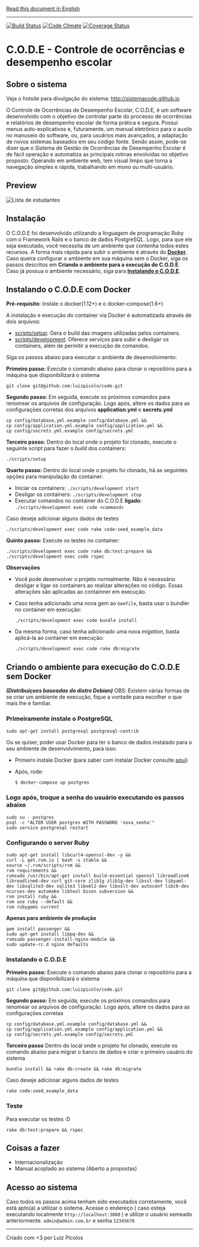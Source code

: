 [Read this document in English](https://github.com/sistemacode/code/blob/master/README_EN.md)

---

[![Build Status](https://travis-ci.org/sistemacode/code.svg?branch=FixedSpecs)](https://travis-ci.org/sistemacode/code)
[![Code Climate](https://codeclimate.com/github/sistemacode/code/badges/gpa.svg)](https://codeclimate.com/github/sistemacode/code)
[![Coverage Status](https://coveralls.io/repos/github/sistemacode/code/badge.svg?branch=master)](https://coveralls.io/github/sistemacode/code?branch=master)

# C.O.D.E - Controle de ocorrências e desempenho escolar

## Sobre o sistema

Veja o hotsite para divulgação do sistema: http://sistemacode.github.io

O Controle de Ocorrências de Desempenho Escolar, C.O.D.E, é um software desenvolvido com o objetivo de controlar parte do processo de ocorrências e relatórios de desempenho escolar de forma prática e segura. Possui menus auto-explicativos e, futuramente, um manual eletrônico para o auxilo no manuseio do software, ou, para usuários mais avançados, a adaptação de novos sistemas baseados em seu código fonte.
Sendo assim, pode-se dizer que o Sistema de Gestão de Ocorrências de Desempenho Escolar é de fácil operação e automatiza as principais rotinas envolvidas no objetivo proposto.
Operando em ambiente web, tem visual limpo que torna a navegação simples e rápida, trabalhando em mono ou multi-usuário.

## Preview

![Lista de estudantes](https://cdn.rawgit.com/sistemacode/code/master/public/screenshots/list_students.png)

## Instalação

O C.O.D.E foi desenvolvido utilizando a linguagem de programação Ruby com o Framework Rails e o banco de dados PostgreSQL. Logo, para que ele seja executado, você necessita de um ambiente que contenha todos estes recursos. A forma mais rápida para subir o ambiente é através do [**Docker**](#instalando-o-code-com-docker). Caso queira configurar o ambiente em sua máquina sem o Docker, siga os passos descritos em **Criando o ambiente para a execução do C.O.D.E**. Caso já possua o ambiente necessário, siga para [**Instalando o C.O.D.E**](#id-instalando-o-code-sem-docker).

## Instalando o C.O.D.E com Docker

**Pré-requisito**: Instale o docker(1.12+) e o docker-compose(1.6+)

A instalação e execução do container via Docker é automatizada através de dois arquivos:

* [scripts/setup](scripts/setup): Gera o build das imagens utilizadas pelos containers.
* [scripts/development](scripts/development): Oferece serviços para subir e desligar os containers, além de permitir a execução de comandos.

Siga os passos abaixo para executar o ambiente de desenvolvimento:

**Primeiro passo:** Execute o comando abaixo para clonar o repositório para a máquina que disponibilizará o sistema

    git clone git@github.com:luizpicolo/code.git

**Segundo passo:** Em seguida, execute os próximos comandos para renomear os arquivos de configuração. Logo após, altere os dados para as configurações corretas dos arquivos **application.yml** e **secrets.yml**

    cp config/database.yml.example config/database.yml &&
    cp config/application.yml.example config/application.yml &&
    cp config/secrets.yml.example config/secrets.yml

**Terceiro passo:** Dentro do local onde o projeto foi clonado, execute o seguinte script para fazer o *build* dos containers:

    ./scripts/setup


**Quarto passo:** Dentro do local onde o projeto foi clonado, há as seguintes opções para manipulação do container:

* Iniciar os containers: `./scripts/development start`
* Desligar os containers: `./scripts/development stop`
* Executar comandos no container do C.O.D.E **ligado**: `./scripts/development exec code <command>`

Caso deseje adicionar alguns dados de testes

    ./scripts/development exec code rake code:seed_example_data

**Quinto passo:** Execute os testes no container:

    ./scripts/development exec code rake db:test:prepare && ./scripts/development exec code rspec

**Observações**

* Você pode desenvolver o projeto normalmente. Não é necessário desligar e ligar os containers ao realizar alterações no código. Essas alterações são aplicadas ao containner em execução.
* Caso tenha adicionado uma nova gem ao `Gemfile`, basta usar o bundler no container em execução:

    `./scripts/development exec code bundle install`

* Da mesma forma, caso tenha adicionado uma nova *migation*, basta aplicá-la ao container em execução:

    `./scripts/development exec code rake db:migrate`

## Criando o ambiente para execução do C.O.D.E sem Docker
***(Distribuiçoes baseadas do distro Debian)***
OBS: Existem várias formas de se criar um ambiente de execução, fique a vontade para escolher o que mais lhe é familiar.

### Primeiramente instale o PostgreSQL

    sudo apt-get install postgresql postgresql-contrib


Ou se quiser, poder usar Docker para ter o banco de dados instalado para o seu ambiente de desenvolvimento, para isso:

- Primeiro instale Docker (para saber com instalar Docker consulte [aqui](https://docs.docker.com/engine/installation/))
- Após, rode:

    ```Bash
    $ docker-compose up postgres
    ```

### Logo após, troque a senha do usuário executando os passos abaixo

    sudo su - postgres
    psql -c "ALTER USER postgres WITH PASSWORD 'nova_senha'"
    sudo service postgresql restart

### Configurando o server Ruby

    sudo apt-get install libcurl4-openssl-dev -y &&
    curl -L get.rvm.io | bash -s stable &&
    source ~/.rvm/scripts/rvm &&
    rvm requirements &&
    rvmsudo /usr/bin/apt-get install build-essential openssl libreadline6 libreadline6-dev curl git-core zlib1g zlib1g-dev libssl-dev libyaml-dev libsqlite3-dev sqlite3 libxml2-dev libxslt-dev autoconf libc6-dev ncurses-dev automake libtool bison subversion &&
    rvm install ruby &&
    rvm use ruby --default &&
    rvm rubygems current

**Apenas para ambiente de produção**

    gem install passenger &&
    sudo apt-get install libpq-dev &&
    rvmsudo passenger-install-nginx-module &&
    sudo update-rc.d nginx defaults

### Instalando o C.O.D.E

**Primeiro passo:** Execute o comando abaixo para clonar o repositório para a máquina que disponibilizará o sistema

    git clone git@github.com:luizpicolo/code.git

**Segundo passo:** Em seguida, execute os próximos comandos para renomear os arquivos de configuração. Logo após, altere os dados para as configurações corretas

    cp config/database.yml.example config/database.yml &&
    cp config/application.yml.example config/application.yml &&
    cp config/secrets.yml.example config/secrets.yml

**Terceiro passo** Dentro do local onde o projeto foi clonado, execute os comando abaixo para migrar o banco de dados e criar o primeiro usuário do sistema

    bundle install && rake db:create && rake db:migrate

Caso deseje adicionar alguns dados de testes

    rake code:seed_example_data

### Teste

Para executar os testes :D

    rake db:test:prepare && rspec

## Coisas a fazer

 - Internacionalização
 - Manual acoplado ao sistema (Aberto a propostas)

## Acesso ao sistema

Caso todos os passos acima tenham sido executados corretamente, você está apto(a) a utilizar o sistema.
Acesse o endereço ( caso esteja executando localmente `http://localhost:3000` ) e utilize o usuário semeado anteriormente.
`admin@admin.com.br` e senha `12345678`
______
Criado com <3 por Luiz Picolos
